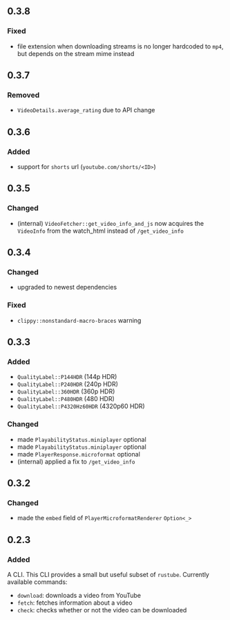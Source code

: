 ## 0.3.8

### Fixed

- file extension when downloading streams is no longer hardcoded to `mp4`, but depends on the stream mime instead

## 0.3.7

### Removed

- `VideoDetails.average_rating` due to API change

## 0.3.6

### Added

- support for `shorts` url (`youtube.com/shorts/<ID>`)

## 0.3.5

### Changed

- (internal) `VideoFetcher::get_video_info_and_js` now acquires the `VideoInfo` from the watch_html instead of `/get_video_info`

## 0.3.4

### Changed

- upgraded to newest dependencies

### Fixed

- `clippy::nonstandard-macro-braces` warning

## 0.3.3

### Added

- `QualityLabel::P144HDR` (144p HDR)
- `QualityLabel::P240HDR` (240p HDR)
- `QualityLabel::360HDR` (360p HDR)
- `QualityLabel::P480HDR` (480 HDR)
- `QualityLabel::P4320Hz60HDR` (4320p60 HDR)

### Changed

- made `PlayabilityStatus.miniplayer` optional
- made `PlayabilityStatus.miniplayer` optional
- made `PlayerResponse.microformat` optional
- (internal) applied a fix to `/get_video_info`

## 0.3.2

### Changed

- made the `embed` field of `PlayerMicroformatRenderer` `Option<_>`

## 0.2.3

### Added

A CLI. This CLI provides a small but useful subset of `rustube`. Currently available commands:

- `download`: downloads a video from YouTube
- `fetch`: fetches information about a video
- `check`: checks whether or not the video can be downloaded
